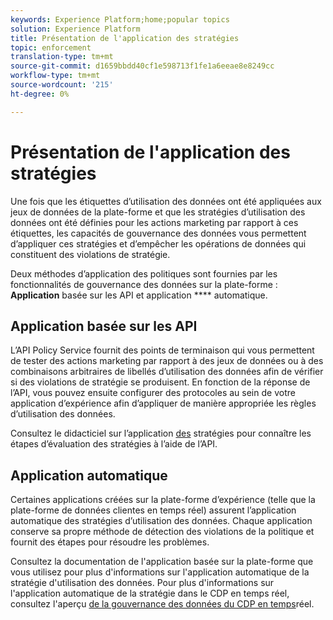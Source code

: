 ```yaml
---
keywords: Experience Platform;home;popular topics
solution: Experience Platform
title: Présentation de l'application des stratégies
topic: enforcement
translation-type: tm+mt
source-git-commit: d1659bbdd40cf1e598713f1fe1a6eeae8e8249cc
workflow-type: tm+mt
source-wordcount: '215'
ht-degree: 0%

---
```



# Présentation de l&#39;application des stratégies

Une fois que les étiquettes d’utilisation des données ont été appliquées aux jeux de données de la plate-forme et que les stratégies d’utilisation des données ont été définies pour les actions marketing par rapport à ces étiquettes, les capacités de gouvernance des données vous permettent d’appliquer ces stratégies et d’empêcher les opérations de données qui constituent des violations de stratégie.

Deux méthodes d’application des politiques sont fournies par les fonctionnalités de gouvernance des données sur la plate-forme : **Application** basée sur les API et application **** automatique.

## Application basée sur les API

L’API Policy Service fournit des points de terminaison qui vous permettent de tester des actions marketing par rapport à des jeux de données ou à des combinaisons arbitraires de libellés d’utilisation des données afin de vérifier si des violations de stratégie se produisent. En fonction de la réponse de l’API, vous pouvez ensuite configurer des protocoles au sein de votre application d’expérience afin d’appliquer de manière appropriée les règles d’utilisation des données.

Consultez le didacticiel sur l’application [des](api-enforcement.md) stratégies pour connaître les étapes d’évaluation des stratégies à l’aide de l’API.

## Application automatique

Certaines applications créées sur la plate-forme d’expérience (telle que la plate-forme de données clientes en temps réel) assurent l’application automatique des stratégies d’utilisation des données. Chaque application conserve sa propre méthode de détection des violations de la politique et fournit des étapes pour résoudre les problèmes.

Consultez la documentation de l&#39;application basée sur la plate-forme que vous utilisez pour plus d&#39;informations sur l&#39;application automatique de la stratégie d&#39;utilisation des données. Pour plus d&#39;informations sur l&#39;application automatique de la stratégie dans le CDP en temps réel, consultez l&#39;aperçu [de la gouvernance des données du CDP en temps](../../rtcdp/privacy/data-governance-overview.md#enforce-data-usage-compliance)réel.